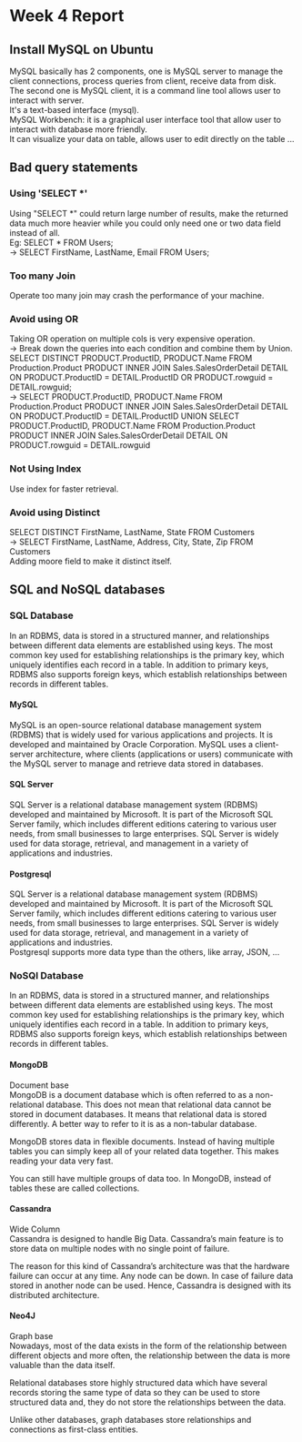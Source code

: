 # Week 4 Report

## Install MySQL on Ubuntu
MySQL basically has 2 components, one is MySQL server to manage the client connections, process queries from client, receive data from disk. <br>
The second one is MySQL client, it is a command line tool allows user to interact with server.<br>
It's a text-based interface (mysql).<br>
MySQL Workbench: it is a graphical user interface tool that allow user to interact with database more friendly.<br>
It can visualize your data on table, allows user to edit directly on the table ...<br>

## Bad query statements
### Using 'SELECT *'
Using "SELECT *" could return large number of results, make the returned data much more heavier while you could only need one or two data field instead of all. <br>
Eg: SELECT * FROM Users; <br>
-> SELECT FirstName, LastName, Email FROM Users; <br>
### Too many Join
Operate too many join may crash the performance of your machine.<br>
### Avoid using OR 
Taking OR operation on multiple cols is very expensive operation.<br>
-> Break down the queries into each condition and combine them by Union.<br>
SELECT DISTINCT
PRODUCT.ProductID,
PRODUCT.Name
FROM Production.Product PRODUCT
INNER JOIN Sales.SalesOrderDetail DETAIL
ON PRODUCT.ProductID = DETAIL.ProductID
OR PRODUCT.rowguid = DETAIL.rowguid; <br>
-> SELECT
PRODUCT.ProductID,
PRODUCT.Name
FROM Production.Product PRODUCT
INNER JOIN Sales.SalesOrderDetail DETAIL
ON PRODUCT.ProductID = DETAIL.ProductID
UNION
SELECT
PRODUCT.ProductID,
PRODUCT.Name
FROM Production.Product PRODUCT
INNER JOIN Sales.SalesOrderDetail DETAIL
ON PRODUCT.rowguid = DETAIL.rowguid <br>
### Not Using Index
Use index for faster retrieval.<br>

### Avoid using Distinct
SELECT DISTINCT FirstName, LastName, State
FROM Customers <br>
-> SELECT FirstName, LastName, Address, City, State, Zip
FROM Customers <br>
Adding moore field to make it distinct itself.
## SQL and NoSQL databases
### SQL Database
In an RDBMS, data is stored in a structured manner, and
relationships between different data elements are established
using keys. The most common key used for establishing 
relationships is the primary key, which uniquely identifies 
each record in a table. In addition to primary keys, RDBMS 
also supports foreign keys, which establish relationships 
between records in different tables.<br>
#### MySQL
MySQL is an open-source relational database management system
(RDBMS) that is widely used for various applications and 
projects. It is developed and maintained by Oracle Corporation. MySQL uses a client-server architecture, where clients (applications or users) communicate with the MySQL server to manage and retrieve data stored in databases.<br>

#### SQL Server
SQL Server is a relational database management system (RDBMS) 
developed and maintained by Microsoft. It is part of the
Microsoft SQL Server family, which includes different editions
catering to various user needs, from small businesses to large
enterprises. SQL Server is widely used for data storage, 
retrieval, and management in a variety of applications and 
industries.<br>
#### Postgresql
SQL Server is a relational database management system (RDBMS)
developed and maintained by Microsoft. It is part of the
Microsoft SQL Server family, which includes different 
editions catering to various user needs, from small 
businesses to large enterprises. SQL Server is widely
used for data storage, retrieval, and management in a 
variety of applications and industries.<br>
Postgresql supports more data type than the others, like array, JSON, ...<br>
### NoSQl Database
In an RDBMS, data is stored in a structured manner,
and relationships between different data elements are 
established using keys. The most common key used for
establishing relationships is the primary key, which
uniquely identifies each record in a table. In addition
to primary keys, RDBMS also supports foreign keys, which 
establish relationships between records in different tables.<br>

#### MongoDB
Document base<br>
MongoDB is a document database which is often referred to as a non-relational database. This does not mean that relational data cannot be stored in document databases. It means that relational data is stored differently. A better way to refer to it is as a non-tabular database.

MongoDB stores data in flexible documents. Instead of having multiple tables you can simply keep all of your related data together. This makes reading your data very fast.

You can still have multiple groups of data too. In MongoDB, instead of tables these are called collections.

#### Cassandra
Wide Column <br>
Cassandra is designed to handle Big Data. Cassandra’s main feature is to store data on multiple nodes with no single point of failure.

The reason for this kind of Cassandra’s architecture was that the hardware failure can occur at any time. Any node can be down. In case of failure data stored in another node can be used. Hence, Cassandra is designed with its distributed architecture.<br>
#### Neo4J
Graph base<br>
Nowadays, most of the data exists in the form of the relationship between different objects and more often, the relationship between the data is more valuable than the data itself.

Relational databases store highly structured data which have several records storing the same type of data so they can be used to store structured data and, they do not store the relationships between the data.

Unlike other databases, graph databases store relationships and connections as first-class entities.<br>


